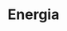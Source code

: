 ---
type: url
title: "Energia"
link: http://energia.nu/
authors:
  - name: Energia
    first: ""
---
